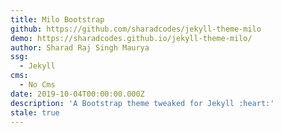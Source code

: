 ```yaml
---
title: Milo Bootstrap
github: https://github.com/sharadcodes/jekyll-theme-milo
demo: https://sharadcodes.github.io/jekyll-theme-milo/
author: Sharad Raj Singh Maurya
ssg:
  - Jekyll
cms:
  - No Cms
date: 2019-10-04T00:00:00.000Z
description: 'A Bootstrap theme tweaked for Jekyll :heart:'
stale: true
---
```


